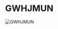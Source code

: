 # GWHJMUN

![GWHJMUN](https://media.discordapp.net/attachments/1022434825115815937/1097141394793054259/image.png?width=1176&height=638)